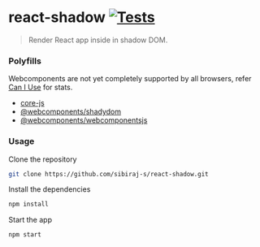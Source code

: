 # react-shadow [![Tests](https://github.com/sibiraj-s/react-shadow/workflows/Tests/badge.svg)](https://github.com/sibiraj-s/react-shadow/actions)

> Render React app inside in shadow DOM.

### Polyfills

Webcomponents are not yet completely supported by all browsers, refer [Can I Use](https://caniuse.com/#search=webcomponents) for stats.

- [core-js](https://www.npmjs.com/package/core-js)
- [@webcomponents/shadydom](https://github.com/webcomponents/polyfills/tree/master/packages/shadydom)
- [@webcomponents/webcomponentsjs](https://github.com/webcomponents/polyfills/tree/master/packages/webcomponentsjs)

### Usage

Clone the repository

```bash
git clone https://github.com/sibiraj-s/react-shadow.git
```

Install the dependencies

```bash
npm install
```

Start the app

```bash
npm start
```
